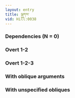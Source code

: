 ```yaml
---
layout: entry
title: ལྐུགས་
vid: Hill:0038
---
```

### Dependencies (N = 0)


### Overt 1-2


### Overt 1-2-3


### With oblique arguments


### With unspecified obliques
